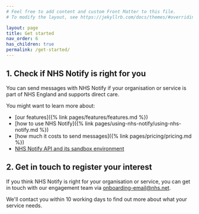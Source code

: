 ```yaml
---
# Feel free to add content and custom Front Matter to this file.
# To modify the layout, see https://jekyllrb.com/docs/themes/#overriding-theme-defaults

layout: page
title: Get started
nav_order: 6
has_children: true
permalink: /get-started/
---
```


## 1. Check if NHS Notify is right for you

You can send messages with NHS Notify if your organisation or service is part of NHS England and supports direct care.

You might want to learn more about:

- [our features]({% link pages/features/features.md %})
- [how to use NHS Notify]({% link pages/using-nhs-notify/using-nhs-notify.md %})
- [how much it costs to send messages]({% link pages/pricing/pricing.md %})
- [NHS Notify API and its sandbox environment](https://digital.nhs.uk/developer/api-catalogue/nhs-notify)

## 2. Get in touch to register your interest

If you think NHS Notify is right for your organisation or service, you can get in touch with our engagement team via <onboarding-email@nhs.net>.

We'll contact you within 10 working days to find out more about what your service needs.
